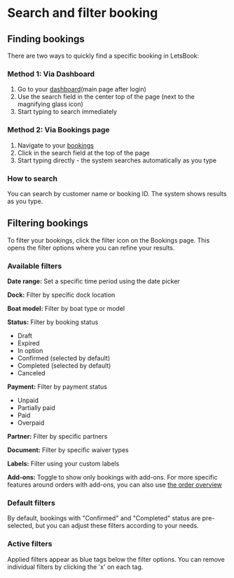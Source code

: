 # Search and filter booking

## Finding bookings

There are two ways to quickly find a specific booking in LetsBook:

### Method 1: Via Dashboard

1. Go to your [dashboard](https://dashboard.letsbook.app/)(main page after login)
2. Use the search field in the center top of the page (next to the magnifying glass icon)
3. Start typing to search immediately

### Method 2: Via Bookings page

1. Navigate to your [bookings](https://dashboard.letsbook.app/bookings)
2. Click in the search field at the top of the page
3. Start typing directly - the system searches automatically as you type

### How to search

You can search by customer name or booking ID. The system shows results as you type.

## Filtering bookings

To filter your bookings, click the filter icon on the Bookings page. This opens the filter options where you can refine your results.

### Available filters

**Date range:** Set a specific time period using the date picker

**Dock:** Filter by specific dock location

**Boat model:** Filter by boat type or model

**Status:** Filter by booking status

- Draft
- Expired
- In option
- Confirmed (selected by default)
- Completed (selected by default)
- Canceled

**Payment:** Filter by payment status

- Unpaid
- Partially paid
- Paid
- Overpaid

**Partner:** Filter by specific partners

**Document:** Filter by specific waiver types

**Labels:** Filter using your custom labels

**Add-ons:** Toggle to show only bookings with add-ons. For more specific features around orders with add-ons, you can also use [the order overview](https://dashboard.letsbook.app/orders)
### Default filters

By default, bookings with "Confirmed" and "Completed" status are pre-selected, but you can adjust these filters according to your needs.

### Active filters

Applied filters appear as blue tags below the filter options. You can remove individual filters by clicking the 'x' on each tag.